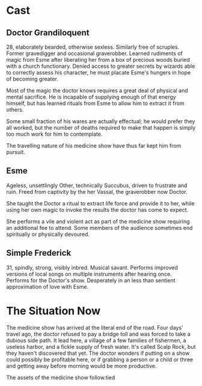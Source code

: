 # Cast

## Doctor Grandiloquent

28, elaborately bearded, otherwise sexless. Similarly free of scruples. Former gravedigger and occasional graverobber. Learned rudiments of magic from Esme after liberating her from a box of precious woods buried with a church functionary. Denied access to greater secrets by wizards able to correctly assess his character, he must placate Esme's hungers in hope of becoming greater. 

Most of the magic the doctor knows requires a great deal of physical and mental sacrifice. He is incapable of supplying enough of that energy himself, but has learned rituals from Esme to allow him to extract it from others.

Some small fraction of his wares are actually effectual; he would prefer they all worked, but the number of deaths required to make that happen is simply too much work for him to contemplate.

The travelling nature of his medicine show have thus far kept him from pursuit.

## Esme

Ageless, unsettlingly Other, technically Succubus, driven to frustrate and ruin. Freed from captivity by the her Vassal, the graverobber now Doctor.

She taught the Doctor a ritual to extract life force and provide it to her, while using her own magic to invoke the results the doctor has come to expect.

She performs a vile and violent act as part of the medicine show requiring an additional fee to attend. Some members of the audience sometimes end spiritually or physically devoured.

## Simple Frederick

31, spindly, strong, visibly inbred. Musical savant. Performs improved versions of local songs on multiple instruments after hearing once. Performs for the Doctor's show. Desperately in an less than sentient approximation of love with Esme.

# The Situation Now

The medicine show has arrived at the literal end of the road. Four days' travel ago, the doctor refused to pay a bridge toll and was forced to take a dubious side path. It lead here, a village of a few families of fishermen, a useless harbor, and a fickle supply of fresh water. It's called Scalp Rock, but they haven't discovered that yet. The doctor wonders if putting on a show could possibly be profitable here, or if grabbing a person or a child or three and getting away before morning would be more productive.

The assets of the medicine show follow.tied



